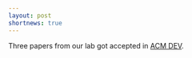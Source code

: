 ```yaml
---
layout: post
shortnews: true
---
```

Three papers from our lab got accepted in [ACM DEV][].

[ACM DEV]: http://acmdev.org
[paper]: http://homes.cs.washington.edu/~cdel/papers/MEMSYS_2015.pdf
